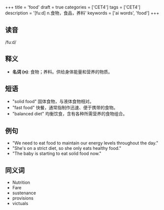 +++
title = 'food'
draft = true
categories = ['CET4']
tags = ['CET4']
description = '[fuːd] n.食物，食品，养料'
keywords = ['ai words', 'food']
+++

## 读音
/fuːd/

## 释义
- **名词 (n)**: 食物；养料。供给身体能量和营养的物质。

## 短语
- "solid food" 固体食物，与液体食物相对。
- "fast food" 快餐，通常指制作迅速、便于携带的食物。
- "balanced diet" 均衡饮食，含有各种所需营养的食物组合。

## 例句
- "We need to eat food to maintain our energy levels throughout the day."
- "She's on a strict diet, so she only eats healthy food."
- "The baby is starting to eat solid food now."

## 同义词
- Nutrition
- Fare
- sustenance
- provisions
- victuals
